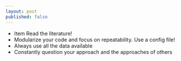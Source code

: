 ```yaml
---
layout: post
published: false
---
```


 - Item Read the literature!
 - Modularize your code and focus on repeatability. Use a config file!
 - Always use all the data available
 - Constantly question your approach and the approaches of others

